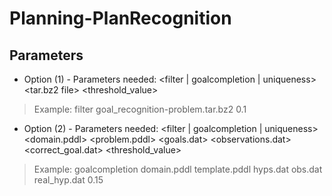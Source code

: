 # Planning-PlanRecognition

## Parameters

- Option (1) - Parameters needed: <filter | goalcompletion | uniqueness> <tar.bz2 file> <threshold_value>

> Example: filter goal_recognition-problem.tar.bz2 0.1

- Option (2) - Parameters needed: <filter | goalcompletion | uniqueness> <domain.pddl> <problem.pddl> <goals.dat> <observations.dat> <correct_goal.dat> <threshold_value>

> Example: goalcompletion domain.pddl template.pddl hyps.dat obs.dat real_hyp.dat 0.15
